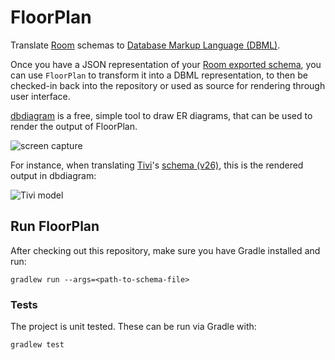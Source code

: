 # FloorPlan

Translate [Room](https://developer.android.com/topic/libraries/architecture/room) schemas to [Database Markup Language (DBML)](https://www.dbml.org/home/).

Once you have a JSON representation of your [Room exported schema](https://developer.android.com/training/data-storage/room/migrating-db-versions#export-schema), you can use `FloorPlan` to transform it into a DBML representation, to then be checked-in back into the repository or used as source for rendering through user interface.

[dbdiagram](https://dbdiagram.io/) is a free, simple tool to draw ER diagrams, that can be used to render the output of FloorPlan.

![screen capture](https://raw.githubusercontent.com/julioz/FloorPlan/master/docs/screencapture.gif)

For instance, when translating [Tivi](https://github.com/chrisbanes/tivi)'s [schema (v26)](https://github.com/chrisbanes/tivi/blob/master/data-android/schemas/app.tivi.data.TiviRoomDatabase/26.json), this is the rendered output in dbdiagram:

![Tivi model](https://raw.githubusercontent.com/julioz/FloorPlan/master/docs/Tivi26SchemaRender.png)

## Run FloorPlan

After checking out this repository, make sure you have Gradle installed and run:
```
gradlew run --args=<path-to-schema-file>
```

### Tests

The project is unit tested. These can be run via Gradle with:
```
gradlew test
```

